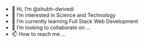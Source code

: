 - 👋 Hi, I’m @shubh-dwivedi
- 👀 I’m interested in Science and Technology
- 🌱 I’m currently learning Full Stack Web Development
- 💞️ I’m looking to collaborate on ...
- 📫 How to reach me ...

<!---
shubh-dwivedi/shubh-dwivedi is a ✨ special ✨ repository because its `README.md` (this file) appears on your GitHub profile.
You can click the Preview link to take a look at your changes.
--->
